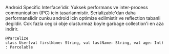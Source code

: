 Android Specific Interface'idir.
Yuksek performans ve inter-process communication (IPC) icin tasarlanmistir.
Serializable'dan daha performanslidir cunku android icin optimize edilmistir ve reflection tabanli degildir.
Cok fazla cegici obje olusturmaz boyle garbage collection'i en aza indirir.

	@Parcelize
	class User(val firstName: String, val lastName: String, val age: Int) : Parcelable

